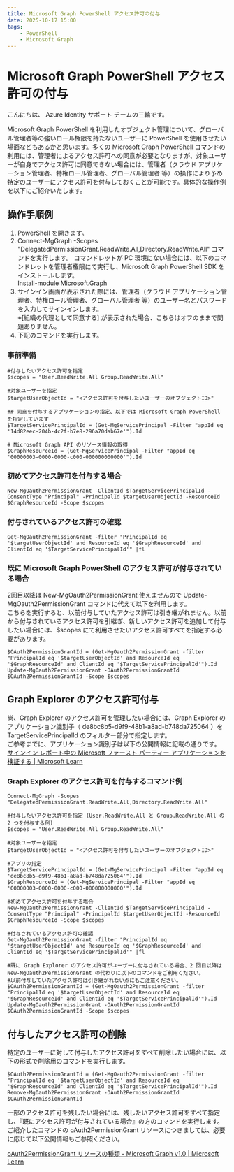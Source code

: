 ```yaml
---
title: Microsoft Graph PowerShell アクセス許可の付与
date: 2025-10-17 15:00
tags:
    - PowerShell
    - Microsoft Graph
---
```


# Microsoft Graph PowerShell アクセス許可の付与

こんにちは、 Azure Identity サポート チームの三輪です。

Microsoft Graph PowerShell を利用したオブジェクト管理について、グローバル管理者等の強いロール権限を持たないユーザーに PowerShell を使用させたい場面などもあるかと思います。多くの Microsoft Graph PowerShell コマンドの利用には、管理者によるアクセス許可への同意が必要となりますが、対象ユーザーが自身でアクセス許可に同意できない場合には、管理者（クラウド アプリケーション管理者、特権ロール管理者、グローバル管理者 等）の操作により予め特定のユーザーにアクセス許可を付与しておくことが可能です。具体的な操作例を以下にご紹介いたします。

   

## 操作手順例
1. PowerShell を開きます。
2. Connect-MgGraph -Scopes "DelegatedPermissionGrant.ReadWrite.All,Directory.ReadWrite.All" コマンドを実行します。
コマンドレットが PC 環境にない場合には、以下のコマンドレットを管理者権限にて実行し、Microsoft Graph PowerShell SDK をインストールします。   
Install-module Microsoft.Graph
3. サインイン画面が表示された際には、管理者（クラウド アプリケーション管理者、特権ロール管理者、グローバル管理者 等）のユーザー名とパスワードを入力してサインインします。   
※[組織の代理として同意する] が表示された場合、こちらはオフのままで問題ありません。
4. 下記のコマンドを実行します。

### 事前準備
```
#付与したいアクセス許可を指定
$scopes = "User.ReadWrite.All Group.ReadWrite.All"
 
#対象ユーザーを指定
$targetUserObjectId = "<アクセス許可を付与したいユーザーのオブジェクトID>"

## 同意を付与するアプリケーションの指定、以下では Microsoft Graph PowerShell を指定しています
$TargetServicePrincipalId = (Get-MgServicePrincipal -Filter "appId eq '14d82eec-204b-4c2f-b7e8-296a70dab67e'").Id

# Microsoft Graph API のリソース情報の取得
$GraphResourceId = (Get-MgServicePrincipal -Filter "appId eq '00000003-0000-0000-c000-000000000000'").Id
```

### 初めてアクセス許可を付与する場合
```
New-MgOauth2PermissionGrant -ClientId $TargetServicePrincipalId -ConsentType "Principal" -PrincipalId $targetUserObjectId -ResourceId $GraphResourceId -Scope $scopes
```

### 付与されているアクセス許可の確認
```
Get-MgOauth2PermissionGrant -filter "PrincipalId eq '$targetUserObjectId' and ResourceId eq '$GraphResourceId' and ClientId eq '$TargetServicePrincipalId'" |fl
```

### 既に Microsoft Graph PowerShell のアクセス許可が付与されている場合
2回目以降は New-MgOauth2PermissionGrant 使えませんので Update-MgOauth2PermissionGrant コマンドに代えて以下を利用します。   
こちらを実行すると、以前付与していたアクセス許可は引き継がれません。以前から付与されているアクセス許可を引継ぎ、新しいアクセス許可を追加して付与したい場合には、$scopes にて利用させたいアクセス許可すべてを指定する必要があります。
```
$OAuth2PermissionGrantId = (Get-MgOauth2PermissionGrant -filter "PrincipalId eq '$targetUserObjectId' and ResourceId eq '$GraphResourceId' and ClientId eq '$TargetServicePrincipalId'").Id
Update-MgOauth2PermissionGrant -OAuth2PermissionGrantId $OAuth2PermissionGrantId -Scope $scopes
```

## Graph Explorer のアクセス許可付与

尚、Graph Explorer のアクセス許可を管理したい場合には、Graph Explorer のアプリケーション識別子（ de8bc8b5-d9f9-48b1-a8ad-b748da725064 ）を TargetServicePrincipalId  のフィルター部分で指定します。   
ご参考までに、アプリケーション識別子は以下の公開情報に記載の通りです。   
[サインイン レポート中の Microsoft ファースト パーティー アプリケーションを検証する | Microsoft Learn](https://learn.microsoft.com/ja-jp/troubleshoot/entra/entra-id/governance/verify-first-party-apps-sign-in#application-ids-of-microsoft-tenant-owned-applications)


   
### Graph Explorer のアクセス許可を付与するコマンド例
```
Connect-MgGraph -Scopes "DelegatedPermissionGrant.ReadWrite.All,Directory.ReadWrite.All"

#付与したいアクセス許可を指定 (User.ReadWrite.All と Group.ReadWrite.All の 2 つを付与する例)
$scopes = "User.ReadWrite.All Group.ReadWrite.All"

#対象ユーザーを指定
$targetUserObjectId = "<アクセス許可を付与したいユーザーのオブジェクトID>"

#アプリの指定
$TargetServicePrincipalId = (Get-MgServicePrincipal -Filter "appId eq 'de8bc8b5-d9f9-48b1-a8ad-b748da725064'").Id
$GraphResourceId = (Get-MgServicePrincipal -Filter "appId eq '00000003-0000-0000-c000-000000000000'").Id
 
#初めてアクセス許可を付与する場合
New-MgOauth2PermissionGrant -ClientId $TargetServicePrincipalId -ConsentType "Principal" -PrincipalId $targetUserObjectId -ResourceId $GraphResourceId -Scope $scopes

#付与されているアクセス許可の確認
Get-MgOauth2PermissionGrant -filter "PrincipalId eq '$targetUserObjectId' and ResourceId eq '$GraphResourceId' and ClientId eq '$TargetServicePrincipalId'" |fl

#既に Graph Explorer のアクセス許可がユーザーに付与されている場合、2 回目以降は New-MgOauth2PermissionGrant の代わりに以下のコマンドをご利用ください。
#以前付与していたアクセス許可は引き継がれない点にもご注意ください。
$OAuth2PermissionGrantId = (Get-MgOauth2PermissionGrant -filter "PrincipalId eq '$targetUserObjectId' and ResourceId eq '$GraphResourceId' and ClientId eq '$TargetServicePrincipalId'").Id
Update-MgOauth2PermissionGrant -OAuth2PermissionGrantId $OAuth2PermissionGrantId -Scope $scopes
```


   
## 付与したアクセス許可の削除
特定のユーザーに対して付与したアクセス許可をすべて削除したい場合には、以下の形式で削除用のコマンドを実行します。
```
$OAuth2PermissionGrantId = (Get-MgOauth2PermissionGrant -filter "PrincipalId eq '$targetUserObjectId' and ResourceId eq '$GraphResourceId' and ClientId eq '$TargetServicePrincipalId'").Id
Remove-MgOauth2PermissionGrant -OAuth2PermissionGrantId $OAuth2PermissionGrantId
```

一部のアクセス許可を残したい場合には、残したいアクセス許可をすべて指定し、『既にアクセス許可が付与されている場合』の方のコマンドを実行します。   
ご紹介したコマンドの oAuth2PermissionGrant リソースにつきましては、必要に応じて以下公開情報もご参照ください。   

[oAuth2PermissionGrant リソースの種類 - Microsoft Graph v1.0 | Microsoft Learn](https://learn.microsoft.com/ja-jp/graph/api/resources/oauth2permissiongrant?view=graph-rest-1.0)
